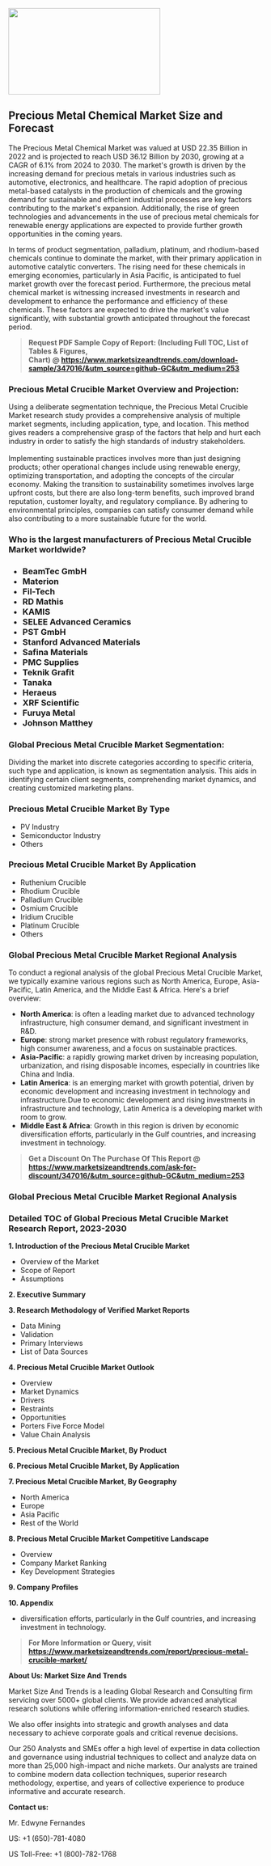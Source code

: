 <p><img class="alignnone size-medium wp-image-20088" src="https://ffe5etoiles.com/wp-content/uploads/2024/12/MST1-300x171.png" alt="" width="300" height="171" /></p><h2>Precious Metal Chemical Market Size and Forecast</h2><p>The Precious Metal Chemical Market was valued at USD 22.35 Billion in 2022 and is projected to reach USD 36.12 Billion by 2030, growing at a CAGR of 6.1% from 2024 to 2030. The market's growth is driven by the increasing demand for precious metals in various industries such as automotive, electronics, and healthcare. The rapid adoption of precious metal-based catalysts in the production of chemicals and the growing demand for sustainable and efficient industrial processes are key factors contributing to the market's expansion. Additionally, the rise of green technologies and advancements in the use of precious metal chemicals for renewable energy applications are expected to provide further growth opportunities in the coming years.</p><p>In terms of product segmentation, palladium, platinum, and rhodium-based chemicals continue to dominate the market, with their primary application in automotive catalytic converters. The rising need for these chemicals in emerging economies, particularly in Asia Pacific, is anticipated to fuel market growth over the forecast period. Furthermore, the precious metal chemical market is witnessing increased investments in research and development to enhance the performance and efficiency of these chemicals. These factors are expected to drive the market's value significantly, with substantial growth anticipated throughout the forecast period.</p></p><blockquote id="" class=""><strong>Request PDF Sample Copy of Report: (Including Full TOC, List of Tables &amp; Figures, Chart)&nbsp;@&nbsp;<strong><a href="https://www.marketsizeandtrends.com/download-sample/347016/&utm_source=github-GC&utm_medium=253" target="_blank">https://www.marketsizeandtrends.com/download-sample/347016/&utm_source=github-GC&utm_medium=253</a></strong></strong></blockquote><h3 id="" class="">Precious Metal Crucible Market&nbsp;Overview and Projection:</h3><p id="" class="">Using a deliberate segmentation technique, the Precious Metal Crucible Market research study provides a comprehensive analysis of multiple market segments, including application, type, and location. This method gives readers a comprehensive grasp of the factors that help and hurt each industry in order to satisfy the high standards of industry stakeholders. <br /> <br />Implementing sustainable practices involves more than just designing products; other operational changes include using renewable energy, optimizing transportation, and adopting the concepts of the circular economy. Making the transition to sustainability sometimes involves large upfront costs, but there are also long-term benefits, such improved brand reputation, customer loyalty, and regulatory compliance. By adhering to environmental principles, companies can satisfy consumer demand while also contributing to a more sustainable future for the world.</p><h3 id="" class="">Who is the largest manufacturers of&nbsp;Precious Metal Crucible Market worldwide?</h3><h3 class=""><p><ul><li>BeamTec GmbH </li><li> Materion </li><li> Fil-Tech </li><li> RD Mathis </li><li> KAMIS </li><li> SELEE Advanced Ceramics </li><li> PST GmbH </li><li> Stanford Advanced Materials </li><li> Safina Materials </li><li> PMC Supplies </li><li> Teknik Grafit </li><li> Tanaka </li><li> Heraeus </li><li> XRF Scientific </li><li> Furuya Metal </li><li> Johnson Matthey</li></ul></p></h3><h3 id="" class="">Global&nbsp;Precious Metal Crucible Market Segmentation:</h3><p id="" class="">Dividing the market into discrete categories according to specific criteria, such type and application, is known as segmentation analysis. This aids in identifying certain client segments, comprehending market dynamics, and creating customized marketing plans.</p><h3 id="" class="">Precious Metal Crucible Market&nbsp;By Type</h3><p><p><ul><li>PV Industry</li><li> Semiconductor Industry</li><li> Others</p></li></ul></p></p><h3 id="" class="">Precious Metal Crucible Market&nbsp;By Application</h3><p class=""><p><ul><li>Ruthenium Crucible</li><li> Rhodium Crucible</li><li> Palladium Crucible</li><li> Osmium Crucible</li><li> Iridium Crucible</li><li> Platinum Crucible</li><li> Others</li></ul></p></p><h3 id="" class="">Global Precious Metal Crucible Market Regional Analysis</h3><p id="" class="">To conduct a regional analysis of the global Precious Metal Crucible Market, we typically examine various regions such as North America, Europe, Asia-Pacific, Latin America, and the Middle East &amp; Africa. Here's a brief overview:</p><ul><li><strong>North America</strong>: is often a leading market due to advanced technology infrastructure, high consumer demand, and significant investment in R&amp;D.</li><li><strong>Europe</strong>: strong market presence with robust regulatory frameworks, high consumer awareness, and a focus on sustainable practices.</li><li><strong>Asia-Pacific</strong>: a rapidly growing market driven by increasing population, urbanization, and rising disposable incomes, especially in countries like China and India.</li><li><strong>Latin America</strong>: is an emerging market with growth potential, driven by economic development and increasing investment in technology and infrastructure.Due to economic development and rising investments in infrastructure and technology, Latin America is a developing market with room to grow.</li><li><strong>Middle East &amp; Africa</strong>: Growth in this region is driven by economic diversification efforts, particularly in the Gulf countries, and increasing investment in technology.</li></ul><blockquote id="" class=""><strong>Get a Discount On The Purchase Of This Report @ <strong><a href="https://www.marketsizeandtrends.com/ask-for-discount/347016/&utm_source=github-GC&utm_medium=253" target="_blank">https://www.marketsizeandtrends.com/ask-for-discount/347016/&utm_source=github-GC&utm_medium=253</a></strong></strong></blockquote><h3 id="" class="">Global Precious Metal Crucible Market Regional Analysis</h3><h3 id="" class="">Detailed TOC of Global Precious Metal Crucible Market Research Report, 2023-2030</h3><p id="" class=""><strong>1. Introduction of the Precious Metal Crucible Market</strong></p><ul><li>Overview of the Market</li><li>Scope of Report</li><li>Assumptions</li></ul><p id="" class=""><strong>2. Executive Summary</strong></p><p id="" class=""><strong>3. Research Methodology of Verified Market Reports</strong></p><ul><li>Data Mining</li><li>Validation</li><li>Primary Interviews</li><li>List of Data Sources</li></ul><p id="" class=""><strong>4. Precious Metal Crucible Market Outlook</strong></p><ul><li>Overview</li><li>Market Dynamics</li><li>Drivers</li><li>Restraints</li><li>Opportunities</li><li>Porters Five Force Model</li><li>Value Chain Analysis</li></ul><p id="" class=""><strong>5. Precious Metal Crucible Market, By Product</strong></p><p id="" class=""><strong>6. Precious Metal Crucible Market, By Application</strong></p><p id="" class=""><strong>7. Precious Metal Crucible Market, By Geography</strong></p><ul><li>North America</li><li>Europe</li><li>Asia Pacific</li><li>Rest of the World</li></ul><p id="" class=""><strong>8. Precious Metal Crucible Market Competitive Landscape</strong></p><ul><li>Overview</li><li>Company Market Ranking</li><li>Key Development Strategies</li></ul><p id="" class=""><strong>9. Company Profiles</strong></p><p id="" class=""><strong>10. Appendix</strong></p><ul><li>diversification efforts, particularly in the Gulf countries, and increasing investment in technology.</li></ul><blockquote id="" class=""><strong>For More Information or Query, visit <strong><strong><a href="https://www.marketsizeandtrends.com/report/precious-metal-crucible-market/" target="_blank">https://www.marketsizeandtrends.com/report/precious-metal-crucible-market/</a></strong></strong></strong></blockquote><p id="" class=""><strong>About Us: Market Size And Trends</strong></p><p id="" class="">Market Size And Trends is a leading Global Research and Consulting firm servicing over 5000+ global clients. We provide advanced analytical research solutions while offering information-enriched research studies.</p><p id="" class="">We also offer insights into strategic and growth analyses and data necessary to achieve corporate goals and critical revenue decisions.</p><p id="" class="">Our 250 Analysts and SMEs offer a high level of expertise in data collection and governance using industrial techniques to collect and analyze data on more than 25,000 high-impact and niche markets. Our analysts are trained to combine modern data collection techniques, superior research methodology, expertise, and years of collective experience to produce informative and accurate research.</p><p id="" class=""><strong>Contact us:</strong></p><p id="" class="">Mr. Edwyne Fernandes</p><p id="" class="">US: +1 (650)-781-4080</p><p id="" class="">US Toll-Free: +1 (800)-782-1768</p>

